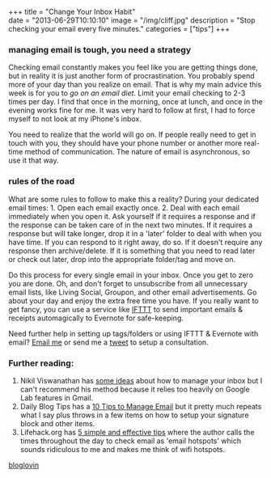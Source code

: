 +++
title = "Change Your Inbox Habit"	
date = "2013-06-29T10:10:10"
image = "/img/cliff.jpg"
description = "Stop checking your email every five minutes."
categories = ["tips"]
+++
 
### managing email is tough, you need a strategy

Checking email constantly makes you feel like you are getting things done, but in reality it is just another form of procrastination. You probably spend more of your day than you realize on email. That is why my main advice this week is for you to <em>go on an email diet</em>. Limit your email checking to 2-3 times per day. I find that once in the morning, once at lunch, and once in the evening works fine for me. It was very hard to follow at first, I had to force myself to not look at my iPhone's inbox.

You need to realize that the world will go on. If people really need to get in touch with you, they should have your phone number or another more real-time method of communication. The nature of email is asynchronous, so use it that way.


### rules of the road
 What are some rules to follow to make this a reality? During your dedicated email times: 1. Open each email exactly once. 2. Deal with each email immediately when you open it. Ask yourself if it requires a response and if the response can be taken care of in the next two minutes. If it requires a response but will take longer, drop it in a 'later' folder to deal with when you have time. If you can respond to it right away, do so. If it doesn't require any response then archive/delete. If it is something that you need to read later or check out later, drop into the appropriate folder/tag and move on.

Do this process for every single email in your inbox. Once you get to zero you are done. Oh, and don't forget to unsubscribe from all unnecessary email lists, like Living Social, Groupon, and other email advertisements. Go about your day and enjoy the extra free time you have. If you really want to get fancy, you can use a service like <a href='http://www.ifttt.com'>IFTTT</a> to send important emails & receipts automagically to Evernote for safe-keeping.
 
Need further help in setting up tags/folders or using IFTTT & Evernote with email? <a href='mailto:james@jamescampbell.us'>Email me</a> or send me a <a href='https://twitter.com/intent/tweet?source=webclient&text=%40jamescampbell+I+need+help+with+email+lets+talk'>tweet</a> to setup a consultation.


### Further reading:

1. Nikil Viswanathan has <a href='http://www.nikilster.com/thoughts/how-to-win-at-email/?'>some ideas</a> about how to manage your inbox but I can't recommend his method because it relies too heavily on Google Lab features in Gmail.
2. Daily Blog Tips has a <a href='http://www.dailyblogtips.com/10-tips-for-managing-email-effectively/'>10 Tips to Manage Email</a> but it pretty much repeats what I say plus throws in a few items on how to setup your signature block and other items.
3. Lifehack.org has <a href="http://www.lifehack.org/articles/communication/five-simple-yet-effective-tips-for-managing-your-email.html">5 simple and effective tips</a> where the author calls the times throughout the day to check email as 'email hotspots' which sounds ridiculous to me and makes me think of wifi hotspots.

<a href="http://www.bloglovin.com/blog/9145659/?claim=9cdpjwmz99f">bloglovin</a>